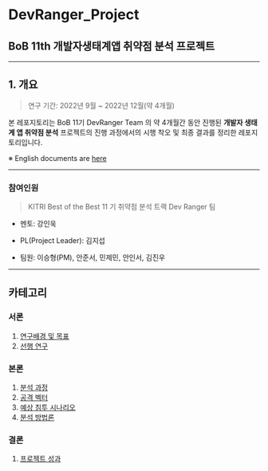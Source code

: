 # DevRanger_Project

## BoB 11th 개발자생태계앱 취약점 분석 프로젝트

---

## 1. 개요

> 연구 기간: 2022년 9월 ~ 2022년 12월(약 4개월)

본 레포지토리는 BoB 11기 DevRanger Team 의 약 4개월간 동안 진행된 **개발자 생태계 앱 취약점 분석** 프로젝트의 진행 과정에서의 시행 착오 및 최종 결과를 정리한 레포지토리입니다.

※ English documents are [here](#)

---

### 참여인원

> KITRI Best of the Best 11 기 취약점 분석 트랙 Dev Ranger 팀

- 멘토: 강인욱

- PL(Project Leader): 김지섭

- 팀원: 이승형(PM), 안준서, 민제민, 안인서, 김진우

---

## 카테고리

### 서론

1. [연구배경 및 목표](./1_intro/project-intro.MD)
2. [선행 연구](./1_intro/related-work.MD)

### 본론

1. [분석 과정](#)
2. [공격 벡터](#)
3. [예상 침투 시나리오](#)
4. [분석 방법론](#)

### 결론

1. [프로젝트 성과](./3_conclusion/README.md)
